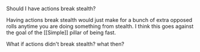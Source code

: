 Should I have actions break stealth?

Having actions break stealth would just make for a bunch of extra opposed rolls anytime you are doing something from stealth. I think this goes against the goal of the [[Simple]] pillar of being fast.

What if actions didn't break stealth? what then?